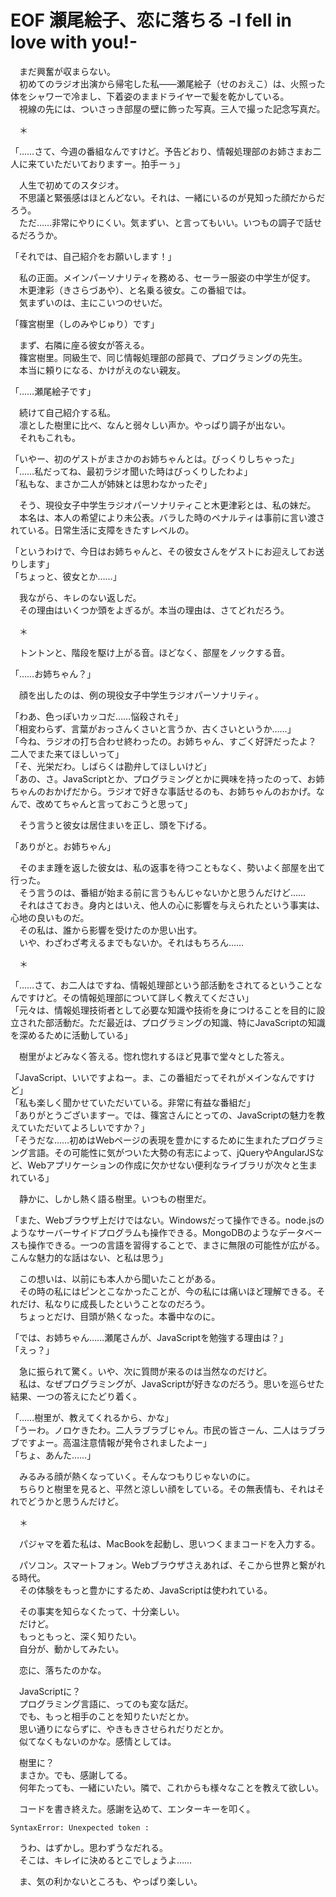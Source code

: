 # EOF 瀬尾絵子、恋に落ちる -I fell in love with you!-

　まだ興奮が収まらない。  
　初めてのラジオ出演から帰宅した私――瀬尾絵子（せのおえこ）は、火照った体をシャワーで冷まし、下着姿のままドライヤーで髪を乾かしている。  
　視線の先には、ついさっき部屋の壁に飾った写真。三人で撮った記念写真だ。

　＊

「……さて、今週の番組なんですけど。予告どおり、情報処理部のお姉さまお二人に来ていただいておりますー。拍手ーぅ」

　人生で初めてのスタジオ。  
　不思議と緊張感はほとんどない。それは、一緒にいるのが見知った顔だからだろう。  
　ただ……非常にやりにくい。気まずい、と言ってもいい。いつもの調子で話せるだろうか。

「それでは、自己紹介をお願いします！」

　私の正面。メインパーソナリティを務める、セーラー服姿の中学生が促す。  
　木更津彩（きさらづあや）、と名乗る彼女。この番組では。  
　気まずいのは、主にこいつのせいだ。

「篠宮樹里（しのみやじゅり）です」

　まず、右隣に座る彼女が答える。  
　篠宮樹里。同級生で、同じ情報処理部の部員で、プログラミングの先生。  
　本当に頼りになる、かけがえのない親友。

「……瀬尾絵子です」

　続けて自己紹介する私。  
　凛とした樹里に比べ、なんと弱々しい声か。やっぱり調子が出ない。  
　それもこれも。

「いやー、初のゲストがまさかのお姉ちゃんとは。びっくりしちゃった」  
「……私だってね、最初ラジオ聞いた時はびっくりしたわよ」  
「私もな、まさか二人が姉妹とは思わなかったぞ」

　そう、現役女子中学生ラジオパーソナリティこと木更津彩とは、私の妹だ。  
　本名は、本人の希望により未公表。バラした時のペナルティは事前に言い渡されている。日常生活に支障をきたすレベルの。

「というわけで、今日はお姉ちゃんと、その彼女さんをゲストにお迎えしてお送りします」  
「ちょっと、彼女とか……」

　我ながら、キレのない返しだ。  
　その理由はいくつか頭をよぎるが。本当の理由は、さてどれだろう。

　＊

　トントンと、階段を駆け上がる音。ほどなく、部屋をノックする音。

「……お姉ちゃん？」

　顔を出したのは、例の現役女子中学生ラジオパーソナリティ。

「わあ、色っぽいカッコだ……悩殺されそ」  
「相変わらず、言葉がおっさんくさいと言うか、古くさいというか……」  
「今ね、ラジオの打ち合わせ終わったの。お姉ちゃん、すごく好評だったよ？　二人でまた来てほしいって」  
「そ、光栄だわ。しばらくは勘弁してほしいけど」  
「あの、さ。JavaScriptとか、プログラミングとかに興味を持ったのって、お姉ちゃんのおかげだから。ラジオで好きな事話せるのも、お姉ちゃんのおかげ。なんで、改めてちゃんと言っておこうと思って」

　そう言うと彼女は居住まいを正し、頭を下げる。

「ありがと。お姉ちゃん」

　そのまま踵を返した彼女は、私の返事を待つこともなく、勢いよく部屋を出て行った。  
　そう言うのは、番組が始まる前に言うもんじゃないかと思うんだけど……  
　それはさておき。身内とはいえ、他人の心に影響を与えられたという事実は、心地の良いものだ。  
　その私は、誰から影響を受けたのか思い出す。  
　いや、わざわざ考えるまでもないか。それはもちろん……

　＊

「……さて、お二人はですね、情報処理部という部活動をされてるということなんですけど。その情報処理部について詳しく教えてください」  
「元々は、情報処理技術者として必要な知識や技術を身につけることを目的に設立された部活動だ。ただ最近は、プログラミングの知識、特にJavaScriptの知識を深めるために活動している」

　樹里がよどみなく答える。惚れ惚れするほど見事で堂々とした答え。

「JavaScript、いいですよねー。ま、この番組だってそれがメインなんですけど」  
「私も楽しく聞かせていただいている。非常に有益な番組だ」  
「ありがとうございますー。では、篠宮さんにとっての、JavaScriptの魅力を教えていただいてよろしいですか？」  
「そうだな……初めはWebページの表現を豊かにするために生まれたプログラミング言語。その可能性に気がついた大勢の有志によって、jQueryやAngularJSなど、Webアプリケーションの作成に欠かせない便利なライブラリが次々と生まれている」

　静かに、しかし熱く語る樹里。いつもの樹里だ。

「また、Webブラウザ上だけではない。Windowsだって操作できる。node.jsのようなサーバーサイドプログラムも操作できる。MongoDBのようなデータベースも操作できる。一つの言語を習得することで、まさに無限の可能性が広がる。こんな魅力的な話はない、と私は思う」

　この想いは、以前にも本人から聞いたことがある。  
　その時の私にはピンとこなかったことが、今の私には痛いほど理解できる。それだけ、私なりに成長したということなのだろう。  
　ちょっとだけ、目頭が熱くなった。本番中なのに。

「では、お姉ちゃん……瀬尾さんが、JavaScriptを勉強する理由は？」  
「えっ？」

　急に振られて驚く。いや、次に質問が来るのは当然なのだけど。  
　私は、なぜプログラミングが、JavaScriptが好きなのだろう。思いを巡らせた結果、一つの答えにたどり着く。

「……樹里が、教えてくれるから、かな」  
「うーわ。ノロケきたわ。二人ラブラブじゃん。市民の皆さーん、二人はラブラブですよー。高温注意情報が発令されましたよー」  
「ちょ、あんた……」

　みるみる顔が熱くなっていく。そんなつもりじゃないのに。  
　ちらりと樹里を見ると、平然と涼しい顔をしている。その無表情も、それはそれでどうかと思うんだけど。

　＊

　パジャマを着た私は、MacBookを起動し、思いつくままコードを入力する。

　パソコン。スマートフォン。Webブラウザさえあれば、そこから世界と繋がれる時代。  
　その体験をもっと豊かにするため、JavaScriptは使われている。

　その事実を知らなくたって、十分楽しい。  
　だけど。  
　もっともっと、深く知りたい。  
　自分が、動かしてみたい。

　恋に、落ちたのかな。

　JavaScriptに？  
　プログラミング言語に、ってのも変な話だ。  
　でも、もっと相手のことを知りたいだとか。  
　思い通りにならずに、やきもきさせられだりだとか。  
　似てなくもないのかな。感情としては。

　樹里に？  
　まさか。でも、感謝してる。  
　何年たっても、一緒にいたい。隣で、これからも様々なことを教えて欲しい。

　コードを書き終えた。感謝を込めて、エンターキーを叩く。

```
SyntaxError: Unexpected token :
```

　うわ、はずかし。思わずうなだれる。  
　そこは、キレイに決めるとこでしょうよ……

　ま、気の利かないところも、やっぱり楽しい。